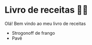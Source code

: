 # Livro de receitas :man_cook:

Olá! Bem vindo ao meu livro de receitas

* Strogonoff de frango
* Pavê
